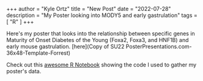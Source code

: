 +++
author = "Kyle Ortz"
title = "New Post"
date = "2022-07-28"
description = "My Poster looking into MODY5 and early gastrulation"
tags = [
    "R"
]
+++

Here's my poster that looks into the relationship between specific genes in Maturity of Onset Diabetes of the Young (Foxa2, Foxa3, and HNF1B) and early mouse gastrulation. [here](Copy of SU22 PosterPresentations.com-36x48-Template-Forrest)

Check out this [awesome R Notebook](6_23_22_mouse_gastrulation_part3.nb.html) showing the code I used to gather my poster's data.


